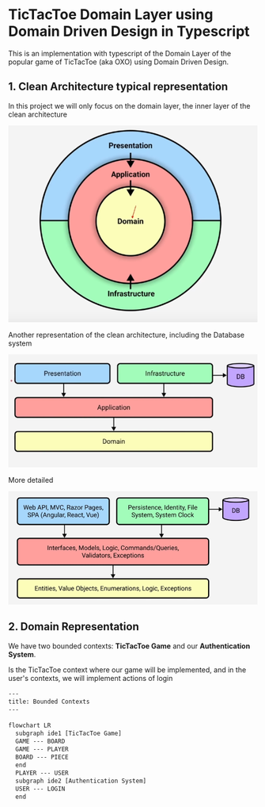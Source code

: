 # TicTacToe Domain Layer using Domain Driven Design in Typescript

This is an implementation with typescript of the Domain Layer of the popular game of TicTacToe (aka OXO) using Domain Driven Design.

## 1. Clean Architecture typical representation

In this project we will only focus on the domain layer, the inner layer of the clean architecture

![Clean Architecture](Assets/CleanArchitecture.png)

Another representation of the clean architecture, including the Database system

![Clean Architecture Alt Rep](Assets/CleanArchitecture-AltRep.png)

More detailed

![Clean Architecture More Detailed](Assets/CleanArchitecture-Detailed.png)

## 2. Domain Representation

We have two bounded contexts: __TicTacToe Game__ and our __Authentication System__.

Is the TicTacToe context where our game will be implemented, and in the user's contexts, we will implement actions of login

```mermaid
---
title: Bounded Contexts
---

flowchart LR
  subgraph ide1 [TicTacToe Game]
  GAME --- BOARD
  GAME --- PLAYER
  BOARD --- PIECE
  end
  PLAYER --- USER
  subgraph ide2 [Authentication System]
  USER --- LOGIN
  end

```
